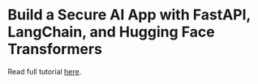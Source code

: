 # Build a Secure AI App with FastAPI, LangChain, and Hugging Face Transformers

Read full tutorial [here]().
